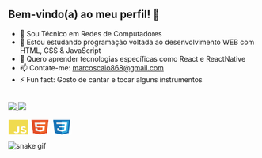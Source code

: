 ## Bem-vindo(a) ao meu perfil! 👋

- 🔭 Sou Técnico em Redes de Computadores  
- 🌱 Estou estudando programação voltada ao desenvolvimento WEB com HTML, CSS & JavaScript
- 🚀 Quero aprender tecnologias específicas como React e ReactNative
- 📫 Contate-me: marcoscaio868@gmail.com
- ⚡ Fun fact: Gosto de cantar e tocar alguns instrumentos 

<div style="display: inline_block"><br>
<a href="https://github.com/marcosscaio"> 
  <img height="160em" src="https://github-readme-stats-eight-theta.vercel.app/api?username=marcosscaio&show_icons=true&theme=gotham&include_all_commits=true&count_private=true"/>
  <img height="160em" src="https://github-readme-stats.vercel.app/api/top-langs/?username=marcosscaio&layout=compact&langs_count=16&theme=gotham"/>
</a>
  
<div style="display: inline_block"><br>
  <img align="center" alt="Marcos-Js" height="30" width="40" src="https://raw.githubusercontent.com/devicons/devicon/master/icons/javascript/javascript-plain.svg">
  <img align="center" alt="Marcos-HTML" height="30" width="40" src="https://raw.githubusercontent.com/devicons/devicon/master/icons/html5/html5-original.svg">
  <img align="center" alt="Marcos-CSS" height="30" width="40" src="https://raw.githubusercontent.com/devicons/devicon/master/icons/css3/css3-original.svg">
</div>
  
![snake gif](https://github.com/marcosscaio/marcosscaio/blob/output/github-contribution-grid-snake.svg)
